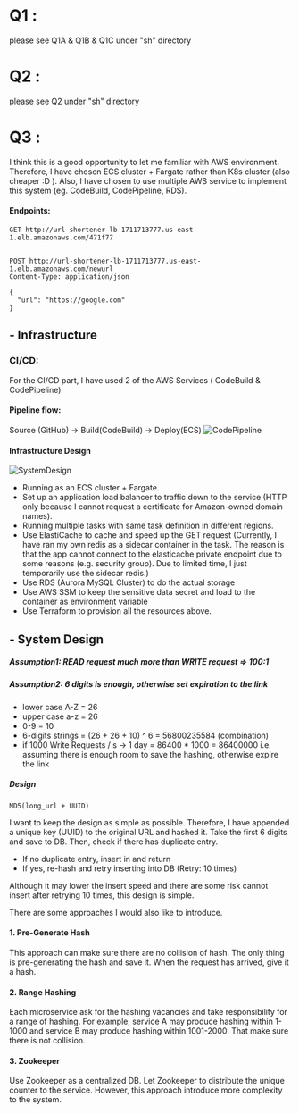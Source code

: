 
# Q1 : 
please see Q1A & Q1B & Q1C under "sh" directory

# Q2 : 
please see Q2 under "sh" directory

# Q3 :
I think this is a good opportunity to let me familiar with AWS environment. Therefore, I have chosen ECS cluster + Fargate rather than K8s cluster (also cheaper :D ).
Also, I have chosen to use multiple AWS service to implement this system (eg. CodeBuild, CodePipeline, RDS).

#### Endpoints:
```
GET http://url-shortener-lb-1711713777.us-east-1.elb.amazonaws.com/471f77


POST http://url-shortener-lb-1711713777.us-east-1.elb.amazonaws.com/newurl
Content-Type: application/json

{
  "url": "https://google.com"
}
```


## - Infrastructure
### CI/CD:
For the CI/CD part, I have used 2 of the AWS Services ( CodeBuild & CodePipeline)

#### Pipeline flow:
Source (GitHub)     ->    Build(CodeBuild)        ->   Deploy(ECS)
![CodePipeline](https://i.imgur.com/Um4ulPc.png)

#### Infrastructure Design
![SystemDesign](https://i.imgur.com/e9wVRus.png)

* Running as an ECS cluster + Fargate.
* Set up an application load balancer to traffic down to the service (HTTP only because I cannot request a certificate for Amazon-owned domain names).
* Running multiple tasks with same task definition in different regions.
* Use ElastiCache to cache and speed up the GET request (Currently, I have ran my own redis as a sidecar container in the task. 
  The reason is that the app cannot connect to the elasticache private endpoint due to some reasons (e.g. security group). Due to limited time, I just temporarily use the sidecar redis.)
* Use RDS (Aurora MySQL Cluster) to do the actual storage
* Use AWS SSM to keep the sensitive data secret and load to the container as environment variable
* Use Terraform to provision all the resources above.

## - System Design

##### Assumption1:  READ request much more than WRITE request => 100:1

##### Assumption2:  6 digits is enough, otherwise set expiration to the link
* lower case A-Z = 26
* upper case a-z = 26
* 0-9 = 10
* 6-digits strings = (26 + 26 + 10) ^ 6 = 56800235584 (combination)
* if 1000 Write Requests / s ->  1 day = 86400 * 1000 = 86400000
i.e. assuming there is enough room to save the hashing, otherwise expire the link

##### Design
```MD5(long_url + UUID)```

I want to keep the design as simple as possible. Therefore, I have appended a unique key (UUID) to the original URL and hashed it. Take the first 6 digits and save to DB. Then, check if there has duplicate entry. 
* If no duplicate entry, insert in and return
* If yes, re-hash and retry inserting into DB (Retry: 10 times)

Although it may lower the insert speed and there are some risk cannot insert after retrying 10 times, this design is simple.

There are some approaches I would also like to introduce.
#### 1. Pre-Generate Hash 
This approach can make sure there are no collision of hash. The only thing is pre-generating the hash and save it. When the request has arrived, give it a hash.
#### 2. Range Hashing
Each microservice ask for the hashing vacancies and take responsibility for a range of hashing. For example, service A may produce hashing within 1-1000 and service B may produce hashing within 1001-2000. That make sure there is not collision.
#### 3. Zookeeper
Use Zookeeper as a centralized DB. Let Zookeeper to distribute the unique counter to the service. However, this approach introduce more complexity to the system.



  

